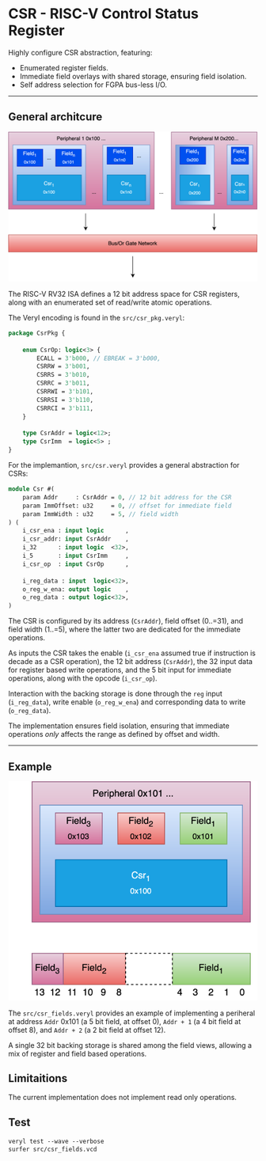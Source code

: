 # CSR - RISC-V Control Status Register

Highly configure CSR abstraction, featuring:

- Enumerated register fields.
- Immediate field overlays with shared storage, ensuring field isolation.
- Self address selection for FGPA bus-less I/O.

---

## General architcure

![CSR][csr]

The RISC-V RV32 ISA defines a 12 bit address space for CSR registers, along with an enumerated set of read/write atomic operations.

The Veryl encoding is found in the `src/csr_pkg.veryl`:

```sv
package CsrPkg {

    enum CsrOp: logic<3> {
        ECALL = 3'b000, // EBREAK = 3'b000,
        CSRRW = 3'b001,
        CSRRS = 3'b010,
        CSRRC = 3'b011,
        CSRRWI = 3'b101,
        CSRRSI = 3'b110,
        CSRRCI = 3'b111,
    }

    type CsrAddr = logic<12>;
    type CsrImm  = logic<5> ;
}
```

For the implemantion, `src/csr.veryl` provides a general abstraction for CSRs:

```sv
module Csr #(
    param Addr     : CsrAddr = 0, // 12 bit address for the CSR
    param ImmOffset: u32     = 0, // offset for immediate field 
    param ImmWidth : u32     = 5, // field width
) (
    i_csr_ena : input logic      ,
    i_csr_addr: input CsrAddr    ,
    i_32      : input logic  <32>,
    i_5       : input CsrImm     ,
    i_csr_op  : input CsrOp      ,

    i_reg_data : input  logic<32>,
    o_reg_w_ena: output logic    ,
    o_reg_data : output logic<32>,
)
```

The CSR is configured by its address (`CsrAddr`), field offset (0..=31), and field width (1..=5), where the latter two are dedicated for the immediate operations.

As inputs the CSR takes the enable (`i_csr_ena` assumed true if instruction is decade as a CSR operation), the 12 bit address (`CsrAddr`), the 32 input data for register based write operations, and the 5 bit input for immediate operations, along with the opcode (`i_csr_op`).

Interaction with the backing storage is done through the `reg` input (`i_reg_data`), write enable (`o_reg_w_ena`) and corresponding data to write (`o_reg_data`).

The implementation ensures field isolation, ensuring that immediate operations *only* affects the range as defined by offset and width.

---

## Example

![CSR][csr_fields]

The `src/csr_fields.veryl` provides an example of implementing a periheral at address `Addr` 0x101 (a 5 bit field, at offset 0), `Addr + 1` (a 4 bit field at offset 8), and `Addr + 2` (a 2 bit field at offset 12).

A single 32 bit backing storage is shared among the field views, allowing a mix of register and field based operations.

## Limitaitions

The current implementation does not implement read only operations.

## Test

```shell
veryl test --wave --verbose
surfer src/csr_fields.vcd
```

[csr]: /images/csr.svg
[csr_fields]: /images/csr_fields.svg
